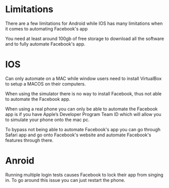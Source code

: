 # Limitations
There are a few limitations for Android while IOS has many limitations when it comes to automating Facebook's app

You need at least around 100gb of free storage to download all the software and to fully automate Facebook's app.

# IOS
Can only automate on a MAC while window users need to install VirtualBox to setup a MACOS on their computers.

When using the simulator there is no way to install Facebook, thus not able to automate the Facebook app.

When using a real phone you can only be able to automate the Facebook app is if you have Apple’s Developer Program Team ID which will allow you to simulate your phone onto the mac pc. 

To bypass not being able to automate Facebook's app you can go through Safari app and go onto Facebook's website and automate Facebook's features through there.

# Anroid
Running multiple login tests causes Facebook to lock their app from singing in. To go around this issue you can just restart the phone.


